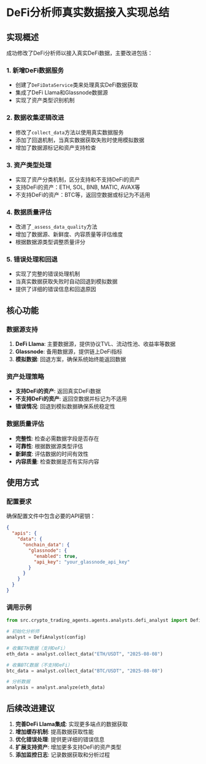 # DeFi分析师真实数据接入实现总结

## 实现概述
成功修改了DeFi分析师以接入真实DeFi数据，主要改进包括：

### 1. 新增DeFi数据服务
- 创建了`DeFiDataService`类来处理真实DeFi数据获取
- 集成了DeFi Llama和Glassnode数据源
- 实现了资产类型识别机制

### 2. 数据收集逻辑改进
- 修改了`collect_data`方法以使用真实数据服务
- 添加了回退机制，当真实数据获取失败时使用模拟数据
- 增加了数据源标记和资产支持检查

### 3. 资产类型处理
- 实现了资产分类机制，区分支持和不支持DeFi的资产
- 支持DeFi的资产：ETH, SOL, BNB, MATIC, AVAX等
- 不支持DeFi的资产：BTC等，返回空数据或标记为不适用

### 4. 数据质量评估
- 改进了`_assess_data_quality`方法
- 增加了数据源、新鲜度、内容质量等评估维度
- 根据数据源类型调整质量评分

### 5. 错误处理和回退
- 实现了完整的错误处理机制
- 当真实数据获取失败时自动回退到模拟数据
- 提供了详细的错误信息和回退原因

## 核心功能

### 数据源支持
1. **DeFi Llama**: 主要数据源，提供协议TVL、流动性池、收益率等数据
2. **Glassnode**: 备用数据源，提供链上DeFi指标
3. **模拟数据**: 回退方案，确保系统始终能返回数据

### 资产处理策略
- **支持DeFi的资产**: 返回真实DeFi数据
- **不支持DeFi的资产**: 返回空数据并标记为不适用
- **错误情况**: 回退到模拟数据确保系统稳定性

### 数据质量评估
- **完整性**: 检查必需数据字段是否存在
- **可靠性**: 根据数据源类型评估
- **新鲜度**: 评估数据的时间有效性
- **内容质量**: 检查数据是否有实际内容

## 使用方式

### 配置要求
确保配置文件中包含必要的API密钥：
```json
{
  "apis": {
    "data": {
      "onchain_data": {
        "glassnode": {
          "enabled": true,
          "api_key": "your_glassnode_api_key"
        }
      }
    }
  }
}
```

### 调用示例
```python
from src.crypto_trading_agents.agents.analysts.defi_analyst import DefiAnalyst

# 初始化分析师
analyst = DefiAnalyst(config)

# 收集ETH数据（支持DeFi）
eth_data = analyst.collect_data("ETH/USDT", "2025-08-08")

# 收集BTC数据（不支持DeFi）
btc_data = analyst.collect_data("BTC/USDT", "2025-08-08")

# 分析数据
analysis = analyst.analyze(eth_data)
```

## 后续改进建议

1. **完善DeFi Llama集成**: 实现更多端点的数据获取
2. **增加缓存机制**: 提高数据获取性能
3. **优化错误处理**: 提供更详细的错误信息
4. **扩展支持资产**: 增加更多支持DeFi的资产类型
5. **添加监控日志**: 记录数据获取和分析过程